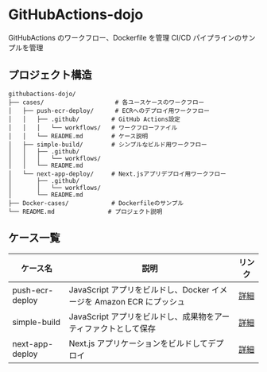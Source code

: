 # GitHubActions-dojo

GitHubActions のワークフロー、Dockerfile を管理
CI/CD パイプラインのサンプルを管理

## プロジェクト構造

```
githubactions-dojo/
├── cases/                    # 各ユースケースのワークフロー
│   ├── push-ecr-deploy/      # ECRへのデプロイ用ワークフロー
│   │   ├── .github/         # GitHub Actions設定
│   │   │   └── workflows/   # ワークフローファイル
│   │   └── README.md        # ケース説明
│   ├── simple-build/        # シンプルなビルド用ワークフロー
│   │   ├── .github/
│   │   │   └── workflows/
│   │   └── README.md
│   └── next-app-deploy/     # Next.jsアプリデプロイ用ワークフロー
│       ├── .github/
│       │   └── workflows/
│       └── README.md
├── Docker-cases/            # Dockerfileのサンプル
└── README.md               # プロジェクト説明
```

## ケース一覧

| ケース名        | 説明                                                                 | リンク                                    |
| --------------- | -------------------------------------------------------------------- | ----------------------------------------- |
| push-ecr-deploy | JavaScript アプリをビルドし、Docker イメージを Amazon ECR にプッシュ | [詳細](./cases/push-ecr-deploy/README.md) |
| simple-build    | JavaScript アプリをビルドし、成果物をアーティファクトとして保存      | [詳細](./cases/simple-build/README.md)    |
| next-app-deploy | Next.js アプリケーションをビルドしてデプロイ                         | [詳細](./cases/next-app-deploy/README.md) |
